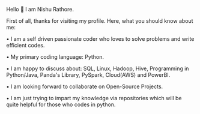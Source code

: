 Hello 👋 I am Nishu Rathore.

First of all, thanks for visiting my profile. Here, what you should know about me:

•	I am a self driven passionate coder who loves to solve problems and write efficient codes.

•	My primary coding language: Python.

•	I am happy to discuss about: SQL, Linux, Hadoop, Hive, Programming in Python/Java, Panda's Library, PySpark, Cloud(AWS) and PowerBI.

•	I am looking forward to collaborate on Open-Source Projects.

•	I am just trying to impart my knowledge via repositories which will be quite helpful for those who codes in python.
  



<!---
NishuR/NishuR is a ✨ special ✨ repository because its `README.md` (this file) appears on your GitHub profile.
You can click the Preview link to take a look at your changes.
--->
